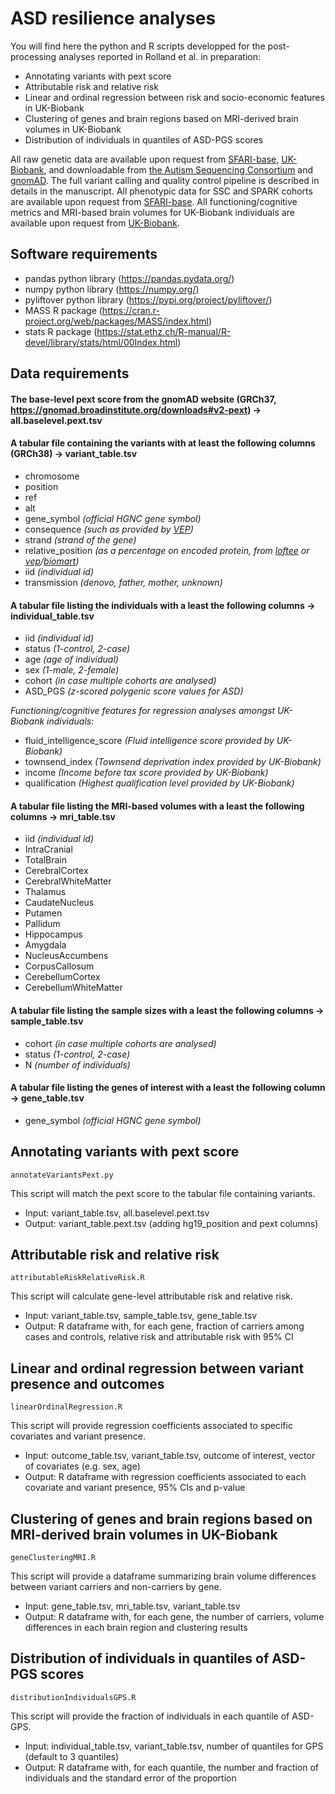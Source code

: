 # ASD resilience analyses

You will find here the python and R scripts developped for the post-processing analyses reported in Rolland et al. in preparation:
- Annotating variants with pext score
- Attributable risk and relative risk
- Linear and ordinal regression between risk and socio-economic features in UK-Biobank
- Clustering of genes and brain regions based on MRI-derived brain volumes in UK-Biobank
- Distribution of individuals in quantiles of ASD-PGS scores

All raw genetic data are available upon request from [SFARI-base](https://sfari.org/sfari-base), [UK-Biobank](https://www.ukbiobank.ac.uk/), and downloadable from [the Autism Sequencing Consortium](https://genome.emory.edu/ASC/) and [gnomAD](https://gnomad.broadinstitute.org/downloads). The full variant calling and quality control pipeline is described in details in the manuscript. All phenotypic data for SSC and SPARK cohorts are available upon request from [SFARI-base](https://sfari.org/sfari-base). All functioning/cognitive metrics and MRI-based brain volumes for UK-Biobank individuals are available upon request from [UK-Biobank](https://www.ukbiobank.ac.uk/).


## Software requirements
* pandas python library (https://pandas.pydata.org/)
* numpy python library (https://numpy.org/)
* pyliftover python library (https://pypi.org/project/pyliftover/)
* MASS R package (https://cran.r-project.org/web/packages/MASS/index.html)
* stats R package (https://stat.ethz.ch/R-manual/R-devel/library/stats/html/00Index.html)

## Data requirements

#### The base-level pext score from the gnomAD website (GRCh37, https://gnomad.broadinstitute.org/downloads#v2-pext) -> all.baselevel.pext.tsv

#### A tabular file containing the variants with at least the following columns (GRCh38) -> variant_table.tsv
- chromosome
- position
- ref
- alt
- gene_symbol *(official HGNC gene symbol)*
- consequence *(such as provided by [VEP](https://www.ensembl.org/Tools/VEP))*
- strand *(strand of the gene)*
- relative_position *(as a percentage on encoded protein, from [loftee](https://github.com/konradjk/loftee) or [vep](https://www.ensembl.org/Tools/VEP)/[biomart](https://www.ensembl.org/biomart/martview/))*
- iid *(individual id)*
- transmission *(denovo, father, mother, unknown)*

#### A tabular file listing the individuals with a least the following columns -> individual_table.tsv
- iid *(individual id)*
- status *(1-control, 2-case)*
- age *(age of individual)*
- sex *(1-male, 2-female)*
- cohort *(in case multiple cohorts are analysed)*
- ASD_PGS *(z-scored polygenic score values for ASD)*

*Functioning/cognitive features for regression analyses amongst UK-Biobank individuals:*
- fluid_intelligence_score *(Fluid intelligence score provided by UK-Biobank)*
- townsend_index *(Townsend deprivation index provided by UK-Biobank)*
- income *(Income before tax score provided by UK-Biobank)*
- qualification *(Highest qualification level provided by UK-Biobank)*

#### A tabular file listing the MRI-based volumes with a least the following columns -> mri_table.tsv
- iid *(individual id)*
- IntraCranial
- TotalBrain
- CerebralCortex
- CerebralWhiteMatter
- Thalamus
- CaudateNucleus
- Putamen
- Pallidum
- Hippocampus
- Amygdala
- NucleusAccumbens
- CorpusCallosum
- CerebellumCortex
- CerebellumWhiteMatter

#### A tabular file listing the sample sizes with a least the following columns -> sample_table.tsv
- cohort *(in case multiple cohorts are analysed)*
- status *(1-control, 2-case)*
- N *(number of individuals)*

#### A tabular file listing the genes of interest with a least the following column -> gene_table.tsv
- gene_symbol *(official HGNC gene symbol)*


## Annotating variants with pext score
```
annotateVariantsPext.py
```
This script will match the pext score to the tabular file containing variants.
- Input: variant_table.tsv, all.baselevel.pext.tsv
- Output: variant_table.pext.tsv (adding hg19_position and pext columns)

## Attributable risk and relative risk
```
attributableRiskRelativeRisk.R
```
This script will calculate gene-level attributable risk and relative risk.
- Input: variant_table.tsv, sample_table.tsv, gene_table.tsv
- Output: R dataframe with, for each gene, fraction of carriers among cases and controls, relative risk and attributable risk with 95% CI

## Linear and ordinal regression between variant presence and outcomes
```
linearOrdinalRegression.R
```
This script will provide regression coefficients associated to specific covariates and variant presence.
- Input: outcome_table.tsv, variant_table.tsv, outcome of interest, vector of covariates (e.g. sex, age)
- Output: R dataframe with regression coefficients associated to each covariate and variant presence, 95% CIs and p-value


## Clustering of genes and brain regions based on MRI-derived brain volumes in UK-Biobank
```
geneClusteringMRI.R
```
This script will provide a dataframe summarizing brain volume differences between variant carriers and non-carriers by gene.
- Input: gene_table.tsv, mri_table.tsv, variant_table.tsv
- Output: R dataframe with, for each gene, the number of carriers, volume differences in each brain region and clustering results


## Distribution of individuals in quantiles of ASD-PGS scores
```
distributionIndividualsGPS.R
```
This script will provide the fraction of individuals in each quantile of ASD-GPS.
- Input: individual_table.tsv, variant_table.tsv, number of quantiles for GPS (default to 3 quantiles)
- Output: R dataframe with, for each quantile, the number and fraction of individuals and the standard error of the proportion



